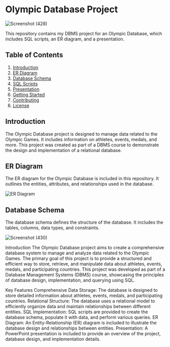 # Olympic Database Project
![Screenshot (428)](https://github.com/ShivamJaviya/Olympics-Database-Management-System/assets/94696278/2fdf90ad-5a60-4171-8071-1c9a3dc351b8)

This repository contains my DBMS project for an Olympic Database, which includes SQL scripts, an ER diagram, and a presentation.

## Table of Contents

1. [Introduction](#introduction)
2. [ER Diagram](#er-diagram)
3. [Database Schema](#database-schema)
4. [SQL Scripts](#sql-scripts)
5. [Presentation](#presentation)
6. [Getting Started](#getting-started)
7. [Contributing](#contributing)
8. [License](#license)

## Introduction

The Olympic Database project is designed to manage data related to the Olympic Games. It includes information on athletes, events, medals, and more. This project was created as part of a DBMS course to demonstrate the design and implementation of a relational database.

## ER Diagram

The ER diagram for the Olympic Database is included in this repository. It outlines the entities, attributes, and relationships used in the database.

![ER Diagram](path/to/your/er_diagram.png)

## Database Schema

The database schema defines the structure of the database. It includes the tables, columns, data types, and constraints.

![Screenshot (430)](https://github.com/ShivamJaviya/Olympics-Database-Management-System/assets/94696278/52d4542b-a7bb-4118-8471-e7d0c5f4e1d7)




Introduction
The Olympic Database project aims to create a comprehensive database system to manage and analyze data related to the Olympic Games. The primary goal of this project is to provide a structured and efficient way to store, retrieve, and manipulate data about athletes, events, medals, and participating countries. This project was developed as part of a Database Management Systems (DBMS) course, showcasing the principles of database design, implementation, and querying using SQL.

Key Features
Comprehensive Data Storage: The database is designed to store detailed information about athletes, events, medals, and participating countries.
Relational Structure: The database uses a relational model to efficiently organize data and maintain relationships between different entities.
SQL Implementation: SQL scripts are provided to create the database schema, populate it with data, and perform various queries.
ER Diagram: An Entity-Relationship (ER) diagram is included to illustrate the database design and relationships between entities.
Presentation: A PowerPoint presentation is included to provide an overview of the project, database design, and implementation details.
